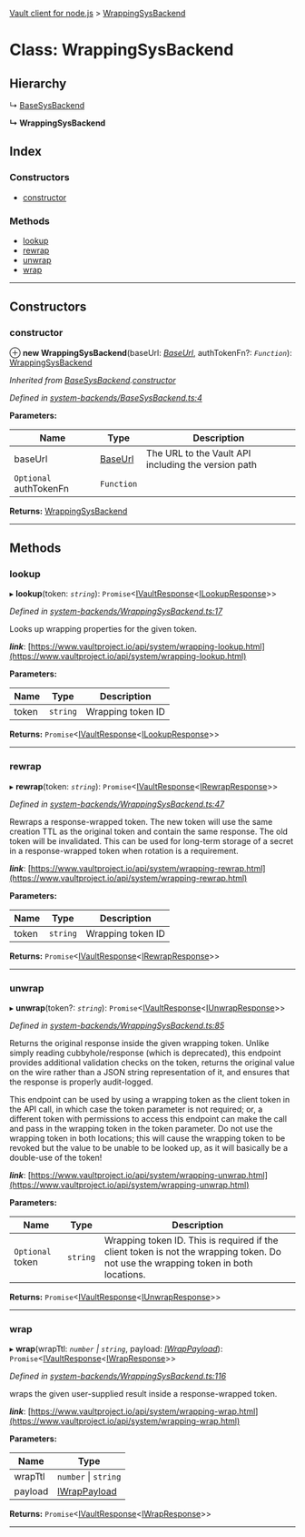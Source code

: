 [Vault client for node.js](../README.md) > [WrappingSysBackend](../classes/wrappingsysbackend.md)

# Class: WrappingSysBackend

## Hierarchy

↳  [BaseSysBackend](basesysbackend.md)

**↳ WrappingSysBackend**

## Index

### Constructors

* [constructor](wrappingsysbackend.md#constructor)

### Methods

* [lookup](wrappingsysbackend.md#lookup)
* [rewrap](wrappingsysbackend.md#rewrap)
* [unwrap](wrappingsysbackend.md#unwrap)
* [wrap](wrappingsysbackend.md#wrap)

---

## Constructors

<a id="constructor"></a>

###  constructor

⊕ **new WrappingSysBackend**(baseUrl: *[BaseUrl](../#baseurl)*, authTokenFn?: *`Function`*): [WrappingSysBackend](wrappingsysbackend.md)

*Inherited from [BaseSysBackend](basesysbackend.md).[constructor](basesysbackend.md#constructor)*

*Defined in [system-backends/BaseSysBackend.ts:4](https://github.com/theogravity/vault-client/blob/e1877fc/src/system-backends/BaseSysBackend.ts#L4)*

**Parameters:**

| Name | Type | Description |
| ------ | ------ | ------ |
| baseUrl | [BaseUrl](../#baseurl) |  The URL to the Vault API including the version path |
| `Optional` authTokenFn | `Function` |

**Returns:** [WrappingSysBackend](wrappingsysbackend.md)

___

## Methods

<a id="lookup"></a>

###  lookup

▸ **lookup**(token: *`string`*): `Promise`<[IVaultResponse](../interfaces/ivaultresponse.md)<[ILookupResponse](../interfaces/iwrappingsysbackend.ilookupresponse.md)>>

*Defined in [system-backends/WrappingSysBackend.ts:17](https://github.com/theogravity/vault-client/blob/e1877fc/src/system-backends/WrappingSysBackend.ts#L17)*

Looks up wrapping properties for the given token.

*__link__*: [https://www.vaultproject.io/api/system/wrapping-lookup.html](https://www.vaultproject.io/api/system/wrapping-lookup.html)

**Parameters:**

| Name | Type | Description |
| ------ | ------ | ------ |
| token | `string` |  Wrapping token ID |

**Returns:** `Promise`<[IVaultResponse](../interfaces/ivaultresponse.md)<[ILookupResponse](../interfaces/iwrappingsysbackend.ilookupresponse.md)>>

___
<a id="rewrap"></a>

###  rewrap

▸ **rewrap**(token: *`string`*): `Promise`<[IVaultResponse](../interfaces/ivaultresponse.md)<[IRewrapResponse](../interfaces/iwrappingsysbackend.irewrapresponse.md)>>

*Defined in [system-backends/WrappingSysBackend.ts:47](https://github.com/theogravity/vault-client/blob/e1877fc/src/system-backends/WrappingSysBackend.ts#L47)*

Rewraps a response-wrapped token. The new token will use the same creation TTL as the original token and contain the same response. The old token will be invalidated. This can be used for long-term storage of a secret in a response-wrapped token when rotation is a requirement.

*__link__*: [https://www.vaultproject.io/api/system/wrapping-rewrap.html](https://www.vaultproject.io/api/system/wrapping-rewrap.html)

**Parameters:**

| Name | Type | Description |
| ------ | ------ | ------ |
| token | `string` |  Wrapping token ID |

**Returns:** `Promise`<[IVaultResponse](../interfaces/ivaultresponse.md)<[IRewrapResponse](../interfaces/iwrappingsysbackend.irewrapresponse.md)>>

___
<a id="unwrap"></a>

###  unwrap

▸ **unwrap**(token?: *`string`*): `Promise`<[IVaultResponse](../interfaces/ivaultresponse.md)<[IUnwrapResponse](../interfaces/iwrappingsysbackend.iunwrapresponse.md)>>

*Defined in [system-backends/WrappingSysBackend.ts:85](https://github.com/theogravity/vault-client/blob/e1877fc/src/system-backends/WrappingSysBackend.ts#L85)*

Returns the original response inside the given wrapping token. Unlike simply reading cubbyhole/response (which is deprecated), this endpoint provides additional validation checks on the token, returns the original value on the wire rather than a JSON string representation of it, and ensures that the response is properly audit-logged.

This endpoint can be used by using a wrapping token as the client token in the API call, in which case the token parameter is not required; or, a different token with permissions to access this endpoint can make the call and pass in the wrapping token in the token parameter. Do not use the wrapping token in both locations; this will cause the wrapping token to be revoked but the value to be unable to be looked up, as it will basically be a double-use of the token!

*__link__*: [https://www.vaultproject.io/api/system/wrapping-unwrap.html](https://www.vaultproject.io/api/system/wrapping-unwrap.html)

**Parameters:**

| Name | Type | Description |
| ------ | ------ | ------ |
| `Optional` token | `string` |  Wrapping token ID. This is required if the client token is not the wrapping token. Do not use the wrapping token in both locations. |

**Returns:** `Promise`<[IVaultResponse](../interfaces/ivaultresponse.md)<[IUnwrapResponse](../interfaces/iwrappingsysbackend.iunwrapresponse.md)>>

___
<a id="wrap"></a>

###  wrap

▸ **wrap**(wrapTtl: *`number` \| `string`*, payload: *[IWrapPayload](../interfaces/iwrappingsysbackend.iwrappayload.md)*): `Promise`<[IVaultResponse](../interfaces/ivaultresponse.md)<[IWrapResponse](../interfaces/iwrappingsysbackend.iwrapresponse.md)>>

*Defined in [system-backends/WrappingSysBackend.ts:116](https://github.com/theogravity/vault-client/blob/e1877fc/src/system-backends/WrappingSysBackend.ts#L116)*

wraps the given user-supplied result inside a response-wrapped token.

*__link__*: [https://www.vaultproject.io/api/system/wrapping-wrap.html](https://www.vaultproject.io/api/system/wrapping-wrap.html)

**Parameters:**

| Name | Type |
| ------ | ------ |
| wrapTtl | `number` \| `string` |
| payload | [IWrapPayload](../interfaces/iwrappingsysbackend.iwrappayload.md) |

**Returns:** `Promise`<[IVaultResponse](../interfaces/ivaultresponse.md)<[IWrapResponse](../interfaces/iwrappingsysbackend.iwrapresponse.md)>>

___

